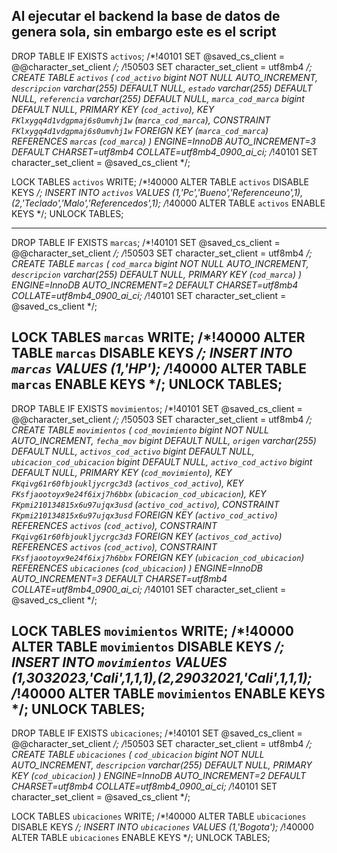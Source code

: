 Al ejecutar el backend la base de datos de genera sola, sin embargo este es el script 
-------------------------------------------------------------------------------------------------------------------
DROP TABLE IF EXISTS `activos`;
/*!40101 SET @saved_cs_client     = @@character_set_client */;
/*!50503 SET character_set_client = utf8mb4 */;
CREATE TABLE `activos` (
  `cod_activo` bigint NOT NULL AUTO_INCREMENT,
  `descripcion` varchar(255) DEFAULT NULL,
  `estado` varchar(255) DEFAULT NULL,
  `referencia` varchar(255) DEFAULT NULL,
  `marca_cod_marca` bigint DEFAULT NULL,
  PRIMARY KEY (`cod_activo`),
  KEY `FKlxygq4d1vdgpmaj6s0umvhj1w` (`marca_cod_marca`),
  CONSTRAINT `FKlxygq4d1vdgpmaj6s0umvhj1w` FOREIGN KEY (`marca_cod_marca`) REFERENCES `marcas` (`cod_marca`)
) ENGINE=InnoDB AUTO_INCREMENT=3 DEFAULT CHARSET=utf8mb4 COLLATE=utf8mb4_0900_ai_ci;
/*!40101 SET character_set_client = @saved_cs_client */;


LOCK TABLES `activos` WRITE;
/*!40000 ALTER TABLE `activos` DISABLE KEYS */;
INSERT INTO `activos` VALUES (1,'Pc','Bueno','Referenceuno',1),(2,'Teclado','Malo','Referencedos',1);
/*!40000 ALTER TABLE `activos` ENABLE KEYS */;
UNLOCK TABLES;

-------------------------------------------------------------------------------------------------------------------
DROP TABLE IF EXISTS `marcas`;
/*!40101 SET @saved_cs_client     = @@character_set_client */;
/*!50503 SET character_set_client = utf8mb4 */;
CREATE TABLE `marcas` (
  `cod_marca` bigint NOT NULL AUTO_INCREMENT,
  `descripcion` varchar(255) DEFAULT NULL,
  PRIMARY KEY (`cod_marca`)
) ENGINE=InnoDB AUTO_INCREMENT=2 DEFAULT CHARSET=utf8mb4 COLLATE=utf8mb4_0900_ai_ci;
/*!40101 SET character_set_client = @saved_cs_client */;


LOCK TABLES `marcas` WRITE;
/*!40000 ALTER TABLE `marcas` DISABLE KEYS */;
INSERT INTO `marcas` VALUES (1,'HP');
/*!40000 ALTER TABLE `marcas` ENABLE KEYS */;
UNLOCK TABLES;
-------------------------------------------------------------------------------------------------------------------
DROP TABLE IF EXISTS `movimientos`;
/*!40101 SET @saved_cs_client     = @@character_set_client */;
/*!50503 SET character_set_client = utf8mb4 */;
CREATE TABLE `movimientos` (
  `cod_movimiento` bigint NOT NULL AUTO_INCREMENT,
  `fecha_mov` bigint DEFAULT NULL,
  `origen` varchar(255) DEFAULT NULL,
  `activos_cod_activo` bigint DEFAULT NULL,
  `ubicacion_cod_ubicacion` bigint DEFAULT NULL,
  `activo_cod_activo` bigint DEFAULT NULL,
  PRIMARY KEY (`cod_movimiento`),
  KEY `FKqivg61r60fbjoukljycrgc3d3` (`activos_cod_activo`),
  KEY `FKsfjaootoyx9e24f6ixj7h6bbx` (`ubicacion_cod_ubicacion`),
  KEY `FKpmi210134815x6u97ujqx3usd` (`activo_cod_activo`),
  CONSTRAINT `FKpmi210134815x6u97ujqx3usd` FOREIGN KEY (`activo_cod_activo`) REFERENCES `activos` (`cod_activo`),
  CONSTRAINT `FKqivg61r60fbjoukljycrgc3d3` FOREIGN KEY (`activos_cod_activo`) REFERENCES `activos` (`cod_activo`),
  CONSTRAINT `FKsfjaootoyx9e24f6ixj7h6bbx` FOREIGN KEY (`ubicacion_cod_ubicacion`) REFERENCES `ubicaciones` (`cod_ubicacion`)
) ENGINE=InnoDB AUTO_INCREMENT=3 DEFAULT CHARSET=utf8mb4 COLLATE=utf8mb4_0900_ai_ci;
/*!40101 SET character_set_client = @saved_cs_client */;

LOCK TABLES `movimientos` WRITE;
/*!40000 ALTER TABLE `movimientos` DISABLE KEYS */;
INSERT INTO `movimientos` VALUES (1,3032023,'Cali',1,1,1),(2,29032021,'Cali',1,1,1);
/*!40000 ALTER TABLE `movimientos` ENABLE KEYS */;
UNLOCK TABLES;
-------------------------------------------------------------------------------------------------------------------
DROP TABLE IF EXISTS `ubicaciones`;
/*!40101 SET @saved_cs_client     = @@character_set_client */;
/*!50503 SET character_set_client = utf8mb4 */;
CREATE TABLE `ubicaciones` (
  `cod_ubicacion` bigint NOT NULL AUTO_INCREMENT,
  `descripcion` varchar(255) DEFAULT NULL,
  PRIMARY KEY (`cod_ubicacion`)
) ENGINE=InnoDB AUTO_INCREMENT=2 DEFAULT CHARSET=utf8mb4 COLLATE=utf8mb4_0900_ai_ci;
/*!40101 SET character_set_client = @saved_cs_client */;

LOCK TABLES `ubicaciones` WRITE;
/*!40000 ALTER TABLE `ubicaciones` DISABLE KEYS */;
INSERT INTO `ubicaciones` VALUES (1,'Bogota');
/*!40000 ALTER TABLE `ubicaciones` ENABLE KEYS */;
UNLOCK TABLES;
